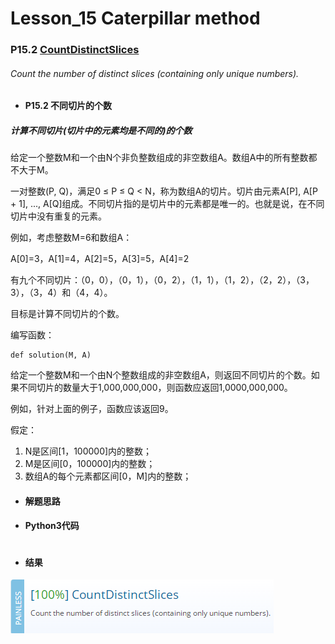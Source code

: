 # Lesson_15 Caterpillar method 

### P15.2 [CountDistinctSlices](https://app.codility.com/programmers/lessons/15-caterpillar_method/count_distinct_slices/) 

######  Count the number of distinct slices (containing only unique numbers).

* #### P15.2  不同切片的个数

##### 计算不同切片(切片中的元素均是不同的)的个数

给定一个整数M和一个由N个非负整数组成的非空数组A。数组A中的所有整数都不大于M。

一对整数(P, Q)，满足0 ≤ P ≤ Q < N，称为数组A的切片。切片由元素A[P], A[P + 1], ..., A[Q]组成。不同切片指的是切片中的元素都是唯一的。也就是说，在不同切片中没有重复的元素。

例如，考虑整数M=6和数组A：

A[0]=3，A[1]=4，A[2]=5，A[3]=5，A[4]=2

有九个不同切片：（0，0），（0，1），（0，2），（1，1），（1，2），（2，2），（3，3），（3，4）和（4，4）。

目标是计算不同切片的个数。

编写函数：
```
def solution(M, A)
```

给定一个整数M和一个由N个整数组成的非空数组A，则返回不同切片的个数。如果不同切片的数量大于1,000,000,000，则函数应返回1,0000,000,000。

例如，针对上面的例子，函数应该返回9。

假定：

  1. N是区间[1，100000]内的整数；
  2. M是区间[0，100000]内的整数；
  3. 数组A的每个元素都区间[0，M]内的整数；
 
* #### 解题思路


* #### Python3代码

```

```

* #### 结果

![image](https://github.com/Anfany/Codility-Lessons-By-Python3/blob/master/L15_Caterpillar%20method/15.2.png)
